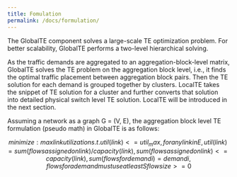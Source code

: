 ```yaml
---
title: Fomulation
permalink: /docs/formulation/
---
```


The GlobalTE component solves a large-scale TE optimization problem. For better
scalability, GlobalTE performs a two-level hierarchical solving.

As the traffic demands are aggregated to an aggregation-block-level matrix,
GlobalTE solves the TE problem on the aggregation block level, i.e., it finds
the optimal traffic placement between aggregation block pairs. Then the TE solution
for each demand is grouped together by clusters. LocalTE takes the snippet of TE
solution for a cluster and further converts that solution into detailed physical
switch level TE solution. LocalTE will be introduced in the next section.

Assuming a network as a graph G = (V, E), the aggregation block level TE
formulation (pseudo math) in GlobalTE is as follows:
```math
minimize: max link utilization
s.t. util(link) <= util_max, for any link in E,
util(link) = sum(flows assigned on link) / capacity(link),
sum(flows assigned on link) <= capacity(link),
sum(flows for demand i) = demand i,
flows for a demand must use at least S% of available paths,
flow size >= 0
```
